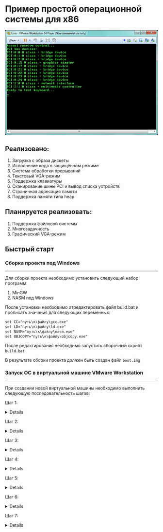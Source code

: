 # Пример простой операционной системы для x86

![alt text](https://raw.githubusercontent.com/swdevel/unio/master/entry.png)

## Реализовано:
1. Загрузка с образа дискеты
2. Исполнение кода в защищённом режиме
3. Система обработки прерываний
4. Текстовый VGA-режим
5. Поддержка клавиатуры
6. Сканирование шины PCI и вывод списка устройств
7. Страничная адресация памяти
8. Поддержка памяти типа heap

## Планируется реализовать:
1. Поддержка файловой системы
2. Многозадачность
3. Графический VGA-режим

## Быстрый старт

### Сборка проекта под Windows
----
Для сборки проекта необходимо установить следующий набор программ:

1. MinGW
2. NASM под Windows

После установки необходимо отредактировать файл build.bat и прописать значения для следующих переменных:

```
set CC="путь\к\файлу\gcc.exe"
set LD="путь\к\файлу\ld.exe"
set NASM="путь\к\файлу\nasm.exe"
set OBJCOPY="путь\к\файлу\objcopy.exe"
```

После редактирования необходимо запустить сборочный скрипт `build.bat`

В результате сборки проекта должен быть создан файл `boot.img`

### Запуск ОС в виртуальной машине VMware Workstation

----
При создании новой виртуальной машины необходимо выполнить следующую последовательность шагов:

Шаг 1:
<details>

![alt text](https://raw.githubusercontent.com/swdevel/unio/master/man/images/setup_wm_01.png)

</details>

Шаг 2:
<details>

![alt text](https://raw.githubusercontent.com/swdevel/unio/master/man/images/setup_wm_02.png)

</details>

Шаг 3:
<details>

![alt text](https://raw.githubusercontent.com/swdevel/unio/master/man/images/setup_wm_03.png)

</details>

Шаг 4:
<details>

![alt text](https://raw.githubusercontent.com/swdevel/unio/master/man/images/setup_wm_04.png)

</details>

Шаг 5:
<details>

![alt text](https://raw.githubusercontent.com/swdevel/unio/master/man/images/setup_wm_05.png)

</details>

Шаг 6:
<details>

![alt text](https://raw.githubusercontent.com/swdevel/unio/master/man/images/setup_wm_06.png)

</details>

Шаг 7:
<details>

![alt text](https://raw.githubusercontent.com/swdevel/unio/master/man/images/setup_wm_07.png)

</details>